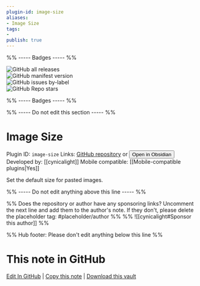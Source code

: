 ```yaml
---
plugin-id: image-size
aliases:
- Image Size
tags: 
- 
publish: true
---
```


%% ----- Badges ----- %%

![GitHub all releases](https://img.shields.io/github/downloads/cynicalight/obsidian-image-size/total?color=573E7A&logo=github&style=for-the-badge)   
![GitHub manifest version](https://img.shields.io/github/manifest-json/v/cynicalight/obsidian-image-size?color=573E7A&logo=github&style=for-the-badge)   
![GitHub issues by-label](https://img.shields.io/github/issues/cynicalight/obsidian-image-size/help%20wanted?color=573E7A&logo=github&style=for-the-badge)   
![GitHub Repo stars](https://img.shields.io/github/stars/cynicalight/obsidian-image-size?color=573E7A&logo=github&style=for-the-badge)

%% ----- Badges ----- %%

%% ----- Do not edit this section ----- %%

# Image Size

Plugin ID: `image-size`
Links: [GitHub repository](https://github.com/cynicalight/obsidian-image-size) or [<button id=HH>Open in Obsidian</button>](obsidian://show-plugin?id=image-size)
Developed by: [[cynicalight]]
Mobile compatible: [[Mobile-compatible plugins|Yes]]

Set the default size for pasted images.

%% ----- Do not edit anything above this line ----- %% 

%% Does the repository or author have any sponsoring links? Uncomment the next line and add them to the author's note. If they don't, please delete the placeholder tag: #placeholder/author %%
%% ![[cynicalight#Sponsor this author]] %%

%% Hub footer: Please don't edit anything below this line %%

# This note in GitHub

<span class="git-footer">[Edit In GitHub](https://github.dev/obsidian-community/obsidian-hub/blob/main/02%20-%20Community%20Expansions/02.05%20All%20Community%20Expansions/Plugins/image-size.md "git-hub-edit-note") | [Copy this note](https://raw.githubusercontent.com/obsidian-community/obsidian-hub/main/02%20-%20Community%20Expansions/02.05%20All%20Community%20Expansions/Plugins/image-size.md "git-hub-copy-note") | [Download this vault](https://github.com/obsidian-community/obsidian-hub/archive/refs/heads/main.zip "git-hub-download-vault") </span>

